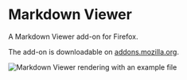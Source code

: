 # Markdown Viewer

A Markdown Viewer add-on for Firefox.

The add-on is downloadable on [addons.mozilla.org](https://addons.mozilla.org/fr/firefox/addon/markdown-viewer/).

![Markdown Viewer rendering with an example file](http://i.imgur.com/iA5BaAu.png)